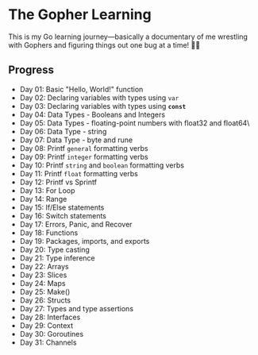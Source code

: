 # The Gopher Learning

This is my Go learning journey—basically a documentary of me wrestling with Gophers and figuring things out one bug at a time! 🐹🚀

## Progress

- Day 01: Basic "Hello, World!" function
- Day 02: Declaring variables with types using `var`
- Day 03: Declaring variables with types using **`const`**
- Day 04: Data Types - Booleans and Integers
- Day 05: Data Types - floating-point numbers with float32 and float64\
- Day 06: Data Type - string
- Day 07: Data Type - byte and rune
- Day 08: Printf `general` formatting verbs
- Day 09: Printf `integer` formatting verbs
- Day 10: Printf `string` and `boolean` formatting verbs
- Day 11: Printf `float` formatting verbs
- Day 12: Printf vs Sprintf
- Day 13: For Loop
- Day 14: Range
- Day 15: If/Else statements
- Day 16: Switch statements
- Day 17: Errors, Panic, and Recover
- Day 18: Functions
- Day 19: Packages, imports, and exports
- Day 20: Type casting
- Day 21: Type inference
- Day 22: Arrays
- Day 23: Slices
- Day 24: Maps
- Day 25: Make()
- Day 26: Structs
- Day 27: Types and type assertions
- Day 28: Interfaces
- Day 29: Context
- Day 30: Goroutines
- Day 31: Channels